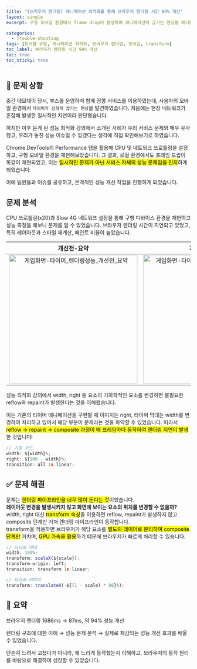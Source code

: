 ```yaml
---
title: "[브라우저 렌더링] 애니메이션 최적화를 통해 브라우저 렌더링 시간 94% 개선"
layout: single
excerpt: 구형 모바일 환경에서 frame drop이 발생하여 애니메이션이 끊기는 현상을 애니메이션 최적화를 통해 브라우저 렌더링 시간 94%를 개선하였다.

categories:
  - trouble-shooting
tags: [트러블 슈팅, 애니메이션 최적화, 브라우저 렌더링, 모바일, transform]
toc_label: 브라우저 렌더링 시간 94% 개선
toc: true
toc_sticky: true
---
```


## 🚨 문제 상황

중간 데모데이 당시, 부스를 운영하며 함께 땅콩 서비스를 이용하였는데, 사용자의 모바일 환경에서 `타이머가 심하게 끊기는 현상`을 발견하였습니다. 처음에는 현장 네트워크가 혼잡해 발생한 일시적인 지연이라 판단했습니다.

하지만 이후 듣게 된 성능 최적화 강의에서 소개된 사례가 우리 서비스 문제와 매우 유사했고, 우리가 놓친 성능 이슈일 수 있겠다는 생각에 직접 확인해보기로 하였습니다.

Chrome DevTools의 Performance 탭을 활용해 CPU 및 네트워크 쓰로틀링을 설정하고, 구형 모바일 환경을 재현해보았습니다. 그 결과, 로컬 환경에서도 프레임 드랍이 똑같이 재현되었고, 이는 <mark class="mark">일시적인 문제가 아닌 서비스 자체의 성능 문제임을 인지</mark>하게 되었습니다.

이에 팀원들과 이슈를 공유하고, 본격적인 성능 개선 작업을 진행하게 되었습니다.

## 문제 분석

CPU 쓰로틀링(x20)과 Slow 4G 네트워크 설정을 통해 구형 디바이스 환경을 재현하고 성능 측정을 해보니 문제를 알 수 있었습니다. 브라우저 렌더링 시간이 지연되고 있었고, 특히 레이아웃과 스타일 재계산, 페인트 비율이 높았습니다.

|                                                                                   개선전-요약                                                                                    |                                                                                     개선전-상향식                                                                                     |
| :------------------------------------------------------------------------------------------------------------------------------------------------------------------------------: | :-----------------------------------------------------------------------------------------------------------------------------------------------------------------------------------: |
| <img width="350" alt="게임화면-타이머_렌더링성능_개선전_요약" src="https://github.com/user-attachments/assets/4ff4aeac-89d8-480f-9ff7-e86289ea6ce3" /> | <img width="350" alt="게임화면-타이머_렌더링성능_개선전_상향식" src="https://github.com/user-attachments/assets/c6091869-53f0-4e5f-a3aa-81fccef3005e" /> |

성능 최적화 강의에서 width, right 등 요소의 기하학적인 요소를 변경하면 불필요한 reflow와 repaint가 발생한다는 것을 이해했습니다.

이는 기존의 타이머 애니메이션을 구현할 때 이미지는 right, 타이머 막대는 width를 변경하여 처리하고 있어서 해당 부분이 문제라는 것을 파악할 수 있었습니다. 따라서 <mark class="mark">reflow → repaint → composite 과정이 매 프레임마다 동작하여 렌더링 지연이 발생</mark>한 것입니다!

```ts
// 기존 코드
width: ${width}%;
right: ${100 - width}%;
transition: all 1s linear;
```

## ✅ 문제 해결

<div class="red-box">
    <div>문제는 <mark class="mark">렌더링 파이프라인을 너무 많이 돈다는 것</mark>이었습니다.</div>
</div>

<div class="blue-box">
    <div><b>레이아웃 변경을 발생시키지 않고 화면에 보이는 요소의 위치를 변경할 수 없을까?</b></div>
    <div>width, right 대신 <mark class="mark">transform 속성</mark>을 이용하면 reflow, repaint가 발생하지 않고 composite 단계만 거쳐 렌더링 파이프라인이 동작합니다.</div>
    <div>transform을 적용하면 브라우저가 해당 요소를 <mark class="mark">별도의 레이어로 분리하여 composite 단계만</mark> 거치며, <mark class="mark">GPU 가속을 활용</mark>하기 떄문에 브라우저가 빠르게 처리할 수 있습니다.</div>
</div>

```ts
// 타이머 막대
width: 100%;
transform: scaleX(${scale});
transform-origin: left;
transition: transform 1s linear;

// 타이머 이미지
transform: translateX(-${(1 - scale) * 98}%);
```

## 📘 요약

<div class="blue-box">
    <div>브라우저 렌더링 1686ms → 87ms, 약 94% 성능 개선</div>
</div>

렌더링 구조에 대한 이해 → 성능 문제 분석 → 실제로 체감되는 성능 개선 효과를 배울 수 있었습니다.

단순히 느려서 고쳤다가 아니라, 왜 느리게 동작했는지 이해하고, 브라우저의 동작 원리를 바탕으로 해결하여 성장할 수 있었습니다.

